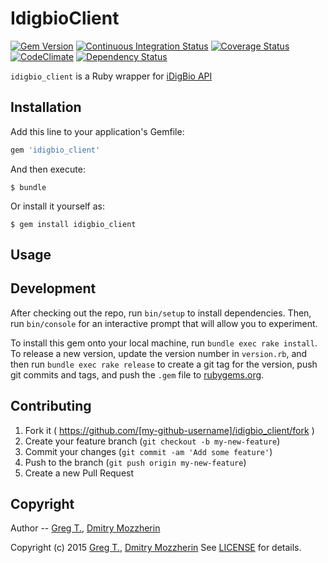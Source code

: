 IdigbioClient
=============

[![Gem Version][gem_badge]][gem_link]
[![Continuous Integration Status][ci_badge]][ci_link]
[![Coverage Status][cov_badge]][cov_link]
[![CodeClimate][code_badge]][code_link]
[![Dependency Status][dep_badge]][dep_link]


`idigbio_client` is a Ruby wrapper for [iDigBio API][api]


## Installation

Add this line to your application's Gemfile:

```ruby
gem 'idigbio_client'
```

And then execute:

    $ bundle

Or install it yourself as:

    $ gem install idigbio_client

## Usage


## Development

After checking out the repo, run `bin/setup` to install dependencies. Then, run
`bin/console` for an interactive prompt that will allow you to experiment.

To install this gem onto your local machine, run `bundle exec rake install`. To
release a new version, update the version number in `version.rb`, and then run
`bundle exec rake release` to create a git tag for the version, push git
commits and tags, and push the `.gem` file to
[rubygems.org][rubygems].

## Contributing

1. Fork it ( https://github.com/[my-github-username]/idigbio_client/fork )
2. Create your feature branch (`git checkout -b my-new-feature`)
3. Commit your changes (`git commit -am 'Add some feature'`)
4. Push to the branch (`git push origin my-new-feature`)
5. Create a new Pull Request

Copyright
---------

Author -- [Greg T.][greg], [Dmitry Mozzherin][dimus]

Copyright (c) 2015 [Greg T.][greg], [Dmitry Mozzherin][dimus]
See [LICENSE][license] for details.


[gem_badge]: https://badge.fury.io/rb/idigbio-ruby-client.svg
[gem_link]: http://badge.fury.io/rb/idigbio-ruby-client
[ci_badge]: https://secure.travis-ci.org/GlobalNamesArchitecture/idigbio-ruby-client.svg
[ci_link]: http://travis-ci.org/GlobalNamesArchitecture/idigbio-ruby-client
[cov_badge]: https://coveralls.io/repos/GlobalNamesArchitecture/idigbio-ruby-client/badge.svg?branch=master
[cov_link]: https://coveralls.io/r/GlobalNamesArchitecture/idigbio-ruby-client?branch=master
[code_badge]: https://codeclimate.com/github/GlobalNamesArchitecture/idigbio-ruby-client/badges/gpa.svg
[code_link]: https://codeclimate.com/github/GlobalNamesArchitecture/idigbio-ruby-client
[dep_badge]: https://gemnasium.com/GlobalNamesArchitecture/idigbio-ruby-client.png
[dep_link]: https://gemnasium.com/GlobalNamesArchitecture/idigbio-ruby-client
[api]: https://www.idigbio.org/wiki/index.php/IDigBio_API
[rubygems]: https://rubygems.org
[license]: https://github.com/GlobalNamesArchitecture/idigbio-ruby-client/blob/master/LICENSE
[greg]: https://github.com/gete76
[dimus]: https://github.com/dimus
